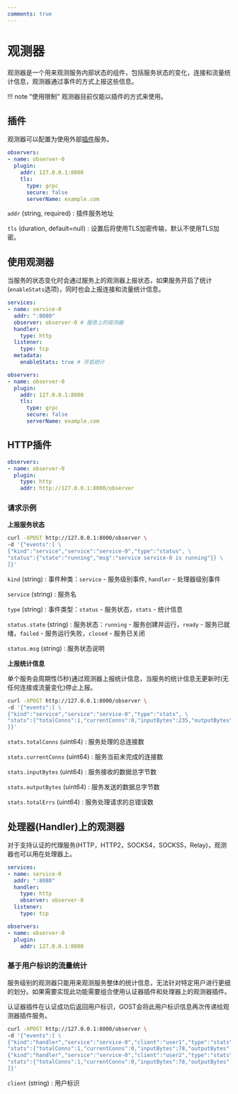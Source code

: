 ```yaml
---
comments: true
---
```


# 观测器

观测器是一个用来观测服务内部状态的组件，包括服务状态的变化，连接和流量统计信息，观测器通过事件的方式上报这些信息。


!!! note "使用限制"
    观测器目前仅能以插件的方式来使用。

## 插件

观测器可以配置为使用外部[插件](/concepts/plugin/)服务。

```yaml
observers:
- name: observer-0
  plugin:
    addr: 127.0.0.1:8000
    tls: 
      type: grpc
      secure: false
      serverName: example.com
```

`addr` (string, required)
:    插件服务地址

`tls` (duration, default=null)
:    设置后将使用TLS加密传输，默认不使用TLS加密。

## 使用观测器

当服务的状态变化时会通过服务上的观测器上报状态，如果服务开启了统计(`enableStats`选项)，同时也会上报连接和流量统计信息。

```yaml hl_lines="4 10"
services:
- name: service-0
  addr: ":8080"
  observer: observer-0 # 服务上的观测器
  handler:
    type: http
  listener:
    type: tcp
  metadata:
    enableStats: true # 开启统计

observers:
- name: observer-0
  plugin:
    addr: 127.0.0.1:8000
    tls: 
      type: grpc
      secure: false
      serverName: example.com
```

## HTTP插件

```yaml
observers:
- name: observer-0
  plugin:
    type: http
    addr: http://127.0.0.1:8000/observer
```

### 请求示例

**上报服务状态**

```bash
curl -XPOST http://127.0.0.1:8000/observer \
-d '{"events":[ \
{"kind":"service","service":"service-0","type":"status", \
"status":{"state":"running","msg":"service service-0 is running"}} \
]}'
```

`kind` (string)
:    事件种类：`service` - 服务级别事件, `handler` - 处理器级别事件

`service` (string)
:    服务名

`type` (string)
:    事件类型：`status` - 服务状态，`stats` - 统计信息

`status.state` (string)
:    服务状态：`running` - 服务创建并运行，`ready` - 服务已就绪，`failed` - 服务运行失败，`closed` - 服务已关闭

`status.msg` (string)
:    服务状态说明

**上报统计信息**

单个服务会周期性(5秒)通过观测器上报统计信息，当服务的统计信息无更新时(无任何连接或流量变化)停止上报。

```bash
curl -XPOST http://127.0.0.1:8000/observer \
-d '{"events":[ \
{"kind":"service","service":"service-0","type":"stats", \
"stats":{"totalConns":1,"currentConns":0,"inputBytes":235,"outputBytes":632,"totalErrs":0}} \
]}'
```

`stats.totalConns` (uint64)
:    服务处理的总连接数

`stats.currentConns` (uint64)
:    服务当前未完成的连接数

`stats.inputBytes` (uint64)
:    服务接收的数据总字节数

`stats.outputBytes` (uint64)
:    服务发送的数据总字节数

`stats.totalErrs` (uint64)
:    服务处理请求的总错误数


## 处理器(Handler)上的观测器

对于支持认证的代理服务(HTTP，HTTP2，SOCKS4，SOCKS5，Relay)，观测器也可以用在处理器上。

```yaml hl_lines="6"
services:
- name: service-0
  addr: ":8080"
  handler:
    type: http
    observer: observer-0
  listener:
    type: tcp

observers:
- name: observer-0
  plugin:
    addr: 127.0.0.1:8000
```

### 基于用户标识的流量统计

服务级别的观测器只能用来观测服务整体的统计信息，无法针对特定用户进行更细的划分。如果需要实现此功能需要组合使用认证器插件和处理器上的观测器插件。
    
认证器插件在认证成功后返回用户标识，GOST会将此用户标识信息再次传递给观测器插件服务。

```bash
curl -XPOST http://127.0.0.1:8000/observer \
-d '{"events":[ \
{"kind":"handler","service":"service-0","client":"user1","type":"stats", \
"stats":{"totalConns":1,"currentConns":0,"inputBytes":78,"outputBytes":574,"totalErrs":0}}, \
{"kind":"handler","service":"service-0","client":"user2","type":"stats", \
"stats":{"totalConns":1,"currentConns":0,"inputBytes":78,"outputBytes":574,"totalErrs":0}} \
]}'
```

`client` (string)
:    用户标识